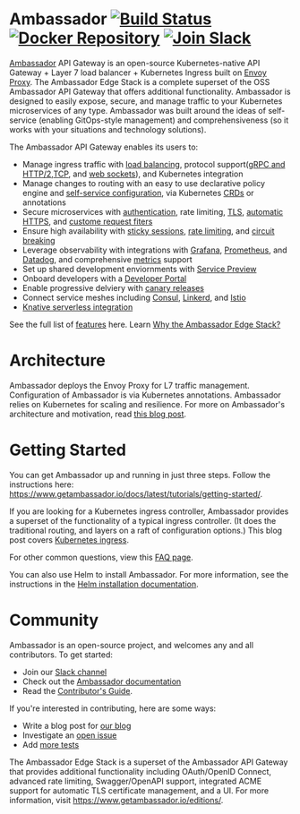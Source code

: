 Ambassador [![Build Status](https://travis-ci.org/datawire/ambassador.png?branch=master)](https://travis-ci.org/datawire/ambassador) [![Docker Repository](https://quay.io/repository/datawire/ambassador/status "Docker Repository")](https://quay.io/repository/datawire/ambassador) [![Join Slack](https://img.shields.io/badge/slack-join-orange.svg)](https://d6e.co/slack)
==========

[Ambassador](https://www.getambassador.io) API Gateway is an open-source Kubernetes-native API Gateway + Layer 7 load balancer + Kubernetes Ingress built on [Envoy Proxy](https://www.envoyproxy.io). The Ambassador Edge Stack is a complete superset of the OSS Ambassador API Gateway that offers additional functionality. Ambassador is designed to easily expose, secure, and manage traffic to your Kubernetes microservices of any type. Ambassador was built around the ideas of self-service (enabling GitOps-style management) and comprehensiveness (so it works with your situations and technology solutions). 

The Ambassador API Gateway enables its users to:

* Manage ingress traffic with [load balancing](https://www.getambassador.io/docs/latest/topics/running/load-balancer/#load-balancing-in-ambassador-edge-stack), protocol support([gRPC and HTTP/2](https://www.getambassador.io/docs/latest/howtos/grpc/),[TCP](https://www.getambassador.io/docs/latest/topics/using/tcpmappings/), and [web sockets](https://www.getambassador.io/docs/latest/topics/using/tcpmappings/)), and Kubernetes integration
* Manage changes to routing with an easy to use declarative policy engine and [self-service configuration](https://www.getambassador.io/docs/latest/topics/using/mappings/), via Kubernetes [CRDs](https://www.getambassador.io/docs/latest/topics/using/edge-policy-console/) or annotations 
* Secure microservices with [authentication](https://www.getambassador.io/docs/latest/topics/running/services/auth-service/), rate limiting, [TLS](https://www.getambassador.io/docs/latest/howtos/tls-termination/), [automatic HTTPS](https://www.getambassador.io/docs/latest/topics/running/host-crd/), and [custome request fiters](https://www.getambassador.io/docs/latest/howtos/filter-dev-guide/#developing-custom-filters-for-routing)
* Ensure high availability with [sticky sessions](https://www.getambassador.io/docs/latest/topics/running/load-balancer/#sticky-sessions--session-affinity), [rate limiting](https://www.getambassador.io/docs/latest/topics/running/services/rate-limit-service/), and [circuit breaking](https://www.getambassador.io/docs/latest/topics/using/circuit-breakers/)
* Leverage observability with integrations with [Grafana](https://www.getambassador.io/docs/latest/topics/running/statistics/#grafana), [Prometheus](https://www.getambassador.io/docs/latest/topics/running/statistics/#prometheus), and [Datadog](https://www.getambassador.io/docs/latest/topics/running/statistics/#datadog), and comprehensive [metrics](https://www.getambassador.io/docs/latest/topics/running/statistics/) support
* Set up shared development enviornments with [Service Preview](https://www.getambassador.io/docs/latest/topics/using/edgectl/)
* Onboard developers with a [Developer Portal](https://www.getambassador.io/docs/latest/topics/using/dev-portal/)
* Enable progressive delviery with [canary releases](https://www.getambassador.io/docs/latest/topics/using/canary/)
* Connect service meshes including [Consul](https://www.getambassador.io/docs/latest/howtos/consul/), [Linkerd](https://www.getambassador.io/docs/latest/howtos/linkerd2/), and [Istio](https://www.getambassador.io/docs/latest/howtos/istio/)
* [Knative serverless integration](https://www.getambassador.io/docs/latest/howtos/knative/)

See the full list of [features](https://www.getambassador.io/features/) here. Learn [Why the Ambassador Edge Stack?](https://www.getambassador.io/docs/latest/about/why-ambassador/#why-the-ambassador-edge-stack)


Architecture
============

Ambassador deploys the Envoy Proxy for L7 traffic management. Configuration of Ambassador is via Kubernetes annotations. Ambassador relies on Kubernetes for scaling and resilience. For more on Ambassador's architecture and motivation, read [this blog post](https://blog.getambassador.io/building-ambassador-an-open-source-api-gateway-on-kubernetes-and-envoy-ed01ed520844).

Getting Started
===============

You can get Ambassador up and running in just three steps. Follow the instructions here: https://www.getambassador.io/docs/latest/tutorials/getting-started/.


If you are looking for a Kubernetes ingress controller, Ambassador provides a superset of the functionality of a typical ingress controller. (It does the traditional routing, and layers on a raft of configuration options.) This blog post covers [Kubernetes ingress](https://blog.getambassador.io/kubernetes-ingress-nodeport-load-balancers-and-ingress-controllers-6e29f1c44f2d).

For other common questions, view this [FAQ page](https://www.getambassador.io/docs/latest/about/faq/).

You can also use Helm to install Ambassador. For more information, see the instructions in the [Helm installation documentation](https://www.getambassador.io/user-guide/helm).

Community
=========

Ambassador is an open-source project, and welcomes any and all contributors. To get started:

* Join our [Slack channel](https://d6e.co/slack)
* Check out the [Ambassador documentation](https://www.getambassador.io/docs/latest)
* Read the [Contributor's Guide](https://github.com/datawire/ambassador/blob/master/DEVELOPING.md). 

If you're interested in contributing, here are some ways:

* Write a blog post for [our blog](https://blog.getambassador.io)
* Investigate an [open issue](https://github.com/datawire/ambassador/issues)
* Add [more tests](https://github.com/datawire/ambassador/tree/master/ambassador/tests)

The Ambassador Edge Stack is a superset of the Ambassador API Gateway that provides additional functionality including OAuth/OpenID Connect, advanced rate limiting, Swagger/OpenAPI support, integrated ACME support for automatic TLS certificate management, and a UI. For more information, visit https://www.getambassador.io/editions/.
